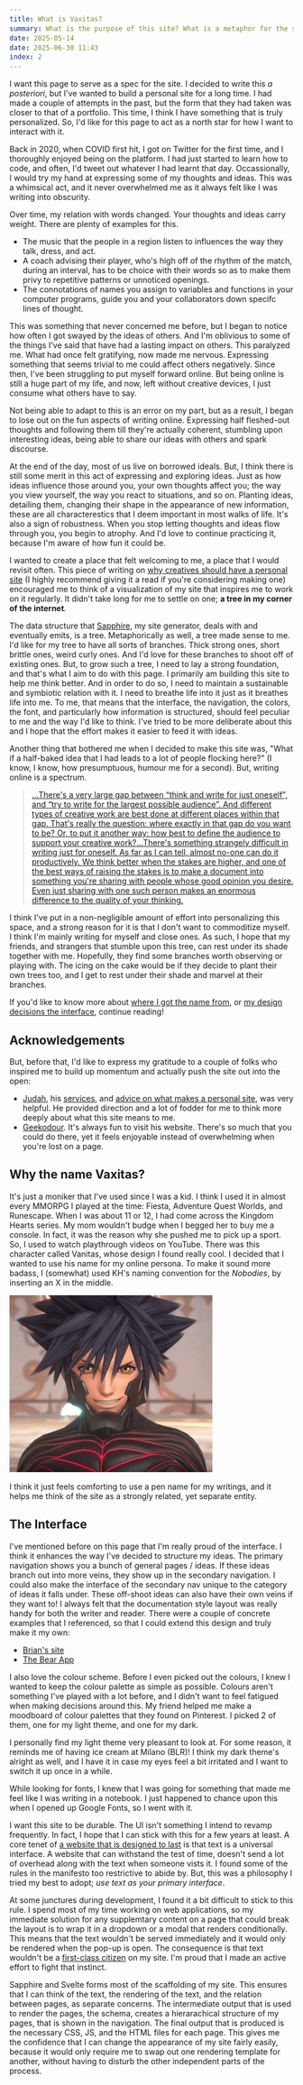```yaml
---
title: What is Vaxitas?
summary: What is the purpose of this site? What is a metaphor for the site? How does it influence the way I interact with it? Why did I create it in the first place? These are some questions that I aim to answer here.
date: 2025-05-14
date: 2025-06-30 11:43
index: 2
---
```


I want this page to serve as a spec for the site. I decided to write this *a posteriori*, but I've wanted to build a personal site for a long time. I had made a couple of attempts in the past, but the form that they had taken was closer to that of a portfolio. This time, I think I have something that is truly personalized. So, I'd like for this page to act as a north star for how I want to interact with it.

Back in 2020, when COVID first hit, I got on Twitter for the first time, and I thoroughly enjoyed being on the platform. I had just started to learn how to code, and often, I'd tweet out whatever I had learnt that day. Occassionally, I would try my hand at expressing some of my thoughts and ideas. This was a whimsical act, and it never overwhelmed me as it always felt like I was writing into obscurity.

Over time, my relation with words changed. Your thoughts and ideas carry weight. There are plenty of examples for this. 

- The music that the people in a region listen to influences the way they talk, dress, and act. 
- A coach advising their player, who's high off of the rhythm of the match, during an interval, has to be choice with their words so as to make them privy to repetitive patterns or unnoticed openings. 
- The connotations of names you assign to variables and functions in your computer programs, guide you and your collaborators down specifc lines of thought. 

This was something that never concerned me before, but I began to notice how often I got swayed by the ideas of others. And I'm oblivious to some of the things I've said that have had a lasting impact on others. This paralyzed me. What had once felt gratifying, now made me nervous. Expressing something that seems trivial to me could affect others negatively. Since then, I've been struggling to put myself forward online. But being online is still a huge part of my life, and now, left without creative devices, I just consume what others have to say.

Not being able to adapt to this is an error on my part, but as a result, I began to lose out on the fun aspects of writing online. Expressing half fleshed-out thoughts and following them till they're actually coherent, stumbling upon interesting ideas, being able to share our ideas with others and spark discourse.

At the end of the day, most of us live on borrowed ideals. But, I think there is still some merit in this act of expressing and exploring ideas. Just as how ideas influence those around you, your own thoughts affect you; the way you view yourself, the way you react to situations, and so on. Planting ideas, detailing them, changing their shape in the appearance of new information, these are all characterestics that I deem important in most walks of life. It's also a sign of robustness. When you stop letting thoughts and ideas flow through you, you begin to atrophy. And I'd love to continue practicing it, because I'm aware of how fun it could be.

I wanted to create a place that felt welcoming to me, a place that I would revisit often. This piece of writing on [why creatives should have a personal site](https://thecreativeindependent.com/essays/laurel-schwulst-my-website-is-a-shifting-house-next-to-a-river-of-knowledge-what-could-yours-be/) (I highly recommend giving it a read if you're considering making one) encouraged me to think of a visualization of my site that inspires me to work on it regularly. It didn't take long for me to settle on one; **a tree in my corner of the internet**. 

The data structure that [Sapphire](https://github.com/nrabhiram/sapphire), my site generator, deals with and eventually emits, is a tree. Metaphorically as well, a tree made sense to me. I'd like for my tree to have all sorts of branches. Thick strong ones, short brittle ones, weird curly ones. And I'd love for these branches to shoot off of existing ones. But, to grow such a tree, I need to lay a strong foundation, and that's what I aim to do with this page. I primarily am building this site to help me think better. And in order to do so, I need to maintain a sustainable and symbiotic relation with it. I need to breathe life into it just as it breathes life into me. To me, that means that the interface, the navigation, the colors, the font, and particularly how information is structured, should feel peculiar to me and the way I'd like to think. I've tried to be more deliberate about this and I hope that the effort makes it easier to feed it with ideas.

Another thing that bothered me when I decided to make this site was, "What if a half-baked idea that I had leads to a lot of people flocking here?" (I know, I know, how presumptuous, humour me for a second). But, writing online is a spectrum.

> [...There's a very large gap between “think and write for just oneself”, and “try to write for the largest possible audience”. And different types of creative work are best done at different places within that gap. That's really the question: where exactly in that gap do you want to be? Or, to put it another way: how best to define the audience to support your creative work?...There's something strangely difficult in writing just for oneself. As far as I can tell, almost no-one can do it productively. We think better when the stakes are higher, and one of the best ways of raising the stakes is to make a document into something you're sharing with people whose good opinion you desire. Even just sharing with one such person makes an enormous difference to the quality of your thinking.](https://michaelnotebook.com/wn/website_enhance.html)

I think I've put in a non-negligible amount of effort into personalizing this space, and a strong reason for it is that I don't want to commoditize myself. I think I'm mainly writing for myself and close ones. As such, I hope that my friends, and strangers that stumble upon this tree, can rest under its shade together with me. Hopefully, they find some branches worth observing or playing with. The icing on the cake would be if they decide to plant their own trees too, and I get to rest under their shade and marvel at their branches.

If you'd like to know more about [where I got the name from](#why-the-name-vaxitas), or [my design decisions the interface](#the-interface), continue reading!

## Acknowledgements

But, before that, I'd like to express my gratitude to a couple of folks who inspired me to build up momentum and actually push the site out into the open:

- [Judah](https://joodaloop.com/), his [services](https://webcraft.joodaloop.com/), and [advice on what makes a personal site](https://things.joodaloop.com/), was very helpful. He provided direction and a lot of fodder for me to think more deeply about what this site means to me.
- [Geekodour](https://geekodour.org/). It's always fun to visit his website. There's so much that you could do there, yet it feels enjoyable instead of overwhelming when you're lost on a page.
 
## Why the name Vaxitas?

It's just a moniker that I've used since I was a kid. I think I used it in almost every MMORPG I played at the time: Fiesta, Adventure Quest Worlds, and Runescape. When I was about 11 or 12, I had come across the Kingdom Hearts series. My mom wouldn't budge when I begged her to buy me a console. In fact, it was the reason why she pushed me to pick up a sport. So, I used to watch playthrough videos on YouTube. There was this character called Vanitas, whose design I found really cool. I decided that I wanted to use his name for my online persona. To make it sound more badass, I (somewhat) used KH's naming convention for the *Nobodies*, by inserting an X in the middle.

![Kingdom Hearts - Vanitas](./vanitas.png)

I think it just feels comforting to use a pen name for my writings, and it helps me think of the site as a strongly related, yet separate entity.

## The Interface

I've mentioned before on this page that I'm really proud of the interface. I think it enhances the way I've decided to structure my ideas. The primary navigation shows you a bunch of general pages / ideas. If these ideas branch out into more veins, they show up in the secondary navigation. I could also make the interface of the secondary nav unique to the category of ideas it falls under. These off-shoot ideas can also have their own veins if they want to! I always felt that the documentation style layout was really handy for both the writer and reader. There were a couple of concrete examples that I referenced, so that I could extend this design and truly make it my own: 

- [Brian's site](https://brianlovin.com/)
- [The Bear App](https://bear.app/)

I also love the colour scheme. Before I even picked out the colours, I knew I wanted to keep the colour palette as simple as possible. Colours aren't something I've played with a lot before, and I didn't want to feel fatigued when making decisions around this. My friend helped me make a moodboard of colour palettes that they found on Pinterest. I picked 2 of them, one for my light theme, and one for my dark. 

I personally find my light theme very pleasant to look at. For some reason, it reminds me of having ice cream at Milano (BLR)! I think my dark theme's alright as well, and I have it in case my eyes feel a bit irritated and I want to switch it up once in a while.

While looking for fonts, I knew that I was going for something that made me feel like I was writing in a notebook. I just happened to chance upon this when I opened up Google Fonts, so I went with it.

I want this site to be durable. The UI isn't something I intend to revamp frequently. In fact, I hope that I can stick with this for a few years at least. A core tenet of [a website that is designed to last](https://jeffhuang.com/designed_to_last/) is that text is a universal interface. A website that can withstand the test of time, doesn't send a lot of overhead along with the text when someone vists it. I found some of the rules in the manifesto too restrictive to abide by. But, this was a philosophy I tried my best to adopt; *use text as your primary interface*.

At some junctures during development, I found it a bit difficult to stick to this rule. I spend most of my time working on web applications, so my immediate solution for any supplemtary content on a page that could break the layout is to wrap it in a dropdown or a modal that renders conditionally. This means that the text wouldn't be served immediately and it would only be rendered when the pop-up is open. The consequence is that text wouldn't be a [first-class citizen](https://en.wikipedia.org/wiki/First-class_citizen) on my site. I'm proud that I made an active effort to fight that instinct.

Sapphire and Svelte forms most of the scaffolding of my site. This ensures that I can think of the text, the rendering of the text, and the relation between pages, as separate concerns. The intermediate output that is used to render the pages, the schema, creates a hierarachical structure of my pages, that is shown in the navigation. The final output that is produced is the necessary CSS, JS, and the HTML files for each page. This gives me the confidence that I can change the appearance of my site fairly easily, because it would only require me to swap out one rendering template for another, without having to disturb the other independent parts of the process.